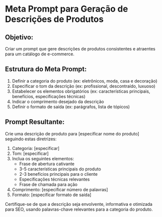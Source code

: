# Meta Prompt para Geração de Descrições de Produtos

## Objetivo:
Criar um prompt que gere descrições de produtos consistentes e atraentes para um catálogo de e-commerce.

## Estrutura do Meta Prompt:
1. Definir a categoria do produto (ex: eletrônicos, moda, casa e decoração)
2. Especificar o tom da descrição (ex: profissional, descontraído, luxuoso)
3. Estabelecer os elementos obrigatórios (ex: características principais, benefícios, especificações técnicas)
4. Indicar o comprimento desejado da descrição
5. Definir o formato de saída (ex: parágrafos, lista de tópicos)

## Prompt Resultante:
Crie uma descrição de produto para [especificar nome do produto] seguindo estas diretrizes:

1. Categoria: [especificar]
2. Tom: [especificar]
3. Inclua os seguintes elementos:
   - Frase de abertura cativante
   - 3-5 características principais do produto
   - 2-3 benefícios principais para o cliente
   - Especificações técnicas relevantes
   - Frase de chamada para ação
4. Comprimento: [especificar número de palavras]
5. Formato: [especificar formato de saída]

Certifique-se de que a descrição seja envolvente, informativa e otimizada para SEO, usando palavras-chave relevantes para a categoria do produto.